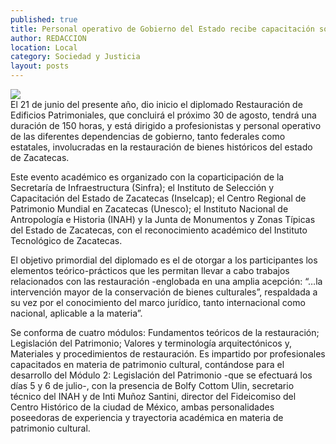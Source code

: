 ```yaml
---
published: true
title: Personal operativo de Gobierno del Estado recibe capacitación sobre patrimonio cultural
author: REDACCION
location: Local
category: Sociedad y Justicia
layout: posts
---
```


![](http://i.imgur.com/vSMdfXum.jpg)	
El 21 de junio del presente año, dio inicio el diplomado Restauración de Edificios Patrimoniales, que concluirá el próximo 30 de agosto, tendrá una duración de 150 horas, y está dirigido a profesionistas y personal operativo de las diferentes dependencias de gobierno, tanto federales como estatales, involucradas en la restauración de bienes históricos del estado de Zacatecas.

Este evento académico es organizado con la coparticipación de la Secretaría de Infraestructura (Sinfra);  el Instituto de Selección y Capacitación del Estado de Zacatecas (Inselcap); el Centro Regional de Patrimonio Mundial en Zacatecas (Unesco); el Instituto Nacional de Antropología e Historia (INAH) y la Junta de Monumentos y Zonas Típicas del Estado de Zacatecas, con el reconocimiento académico del Instituto Tecnológico de Zacatecas.

El objetivo primordial del diplomado es el de otorgar a los participantes los elementos teórico-prácticos que les permitan llevar a cabo trabajos relacionados con las restauración -englobada en una amplia acepción: “…la intervención mayor de la conservación de bienes culturales”, respaldada a su vez por el conocimiento del marco jurídico, tanto internacional como nacional, aplicable a la materia”. 

Se conforma de cuatro módulos: Fundamentos teóricos de la restauración; Legislación del Patrimonio; Valores y terminología arquitectónicos y, Materiales y procedimientos de restauración.
Es impartido por profesionales capacitados en materia de patrimonio cultural, contándose para el desarrollo del Módulo 2: Legislación del Patrimonio -que se efectuará los días 5 y 6 de julio-, con la presencia de Bolfy Cottom Ulin, secretario técnico del INAH y de Inti Muñoz Santini, director del Fideicomiso del Centro Histórico de la ciudad de México, ambas personalidades poseedoras de experiencia y trayectoria académica en materia de patrimonio cultural. 
